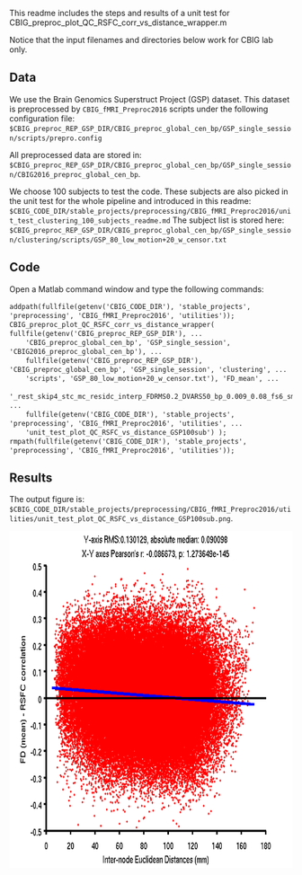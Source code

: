 This readme includes the steps and results of a unit test for CBIG_preproc_plot_QC_RSFC_corr_vs_distance_wrapper.m

Notice that the input filenames and directories below work for CBIG lab only.

## Data

We use the Brain Genomics Superstruct Project (GSP) dataset. This dataset is preprocessed by `CBIG_fMRI_Preproc2016` scripts under the following configuration file:
`$CBIG_preproc_REP_GSP_DIR/CBIG_preproc_global_cen_bp/GSP_single_session/scripts/prepro.config`

All preprocessed data are stored in:
`$CBIG_preproc_REP_GSP_DIR/CBIG_preproc_global_cen_bp/GSP_single_session/CBIG2016_preproc_global_cen_bp`.

We choose 100 subjects to test the code. These subjects are also picked in the unit test for the whole pipeline and introduced in this readme:
`$CBIG_CODE_DIR/stable_projects/preprocessing/CBIG_fMRI_Preproc2016/unit_test_clustering_100_subjects_readme.md`
The subject list is stored here:
`$CBIG_preproc_REP_GSP_DIR/CBIG_preproc_global_cen_bp/GSP_single_session/clustering/scripts/GSP_80_low_motion+20_w_censor.txt`

## Code

Open a Matlab command window and type the following commands:

```
addpath(fullfile(getenv('CBIG_CODE_DIR'), 'stable_projects', 'preprocessing', 'CBIG_fMRI_Preproc2016', 'utilities'));
CBIG_preproc_plot_QC_RSFC_corr_vs_distance_wrapper( fullfile(getenv('CBIG_preproc_REP_GSP_DIR'), ...
    'CBIG_preproc_global_cen_bp', 'GSP_single_session', 'CBIG2016_preproc_global_cen_bp'), ...
    fullfile(getenv('CBIG_preproc_REP_GSP_DIR'), 'CBIG_preproc_global_cen_bp', 'GSP_single_session', 'clustering', ...
    'scripts', 'GSP_80_low_motion+20_w_censor.txt'), 'FD_mean', ...
    '_rest_skip4_stc_mc_residc_interp_FDRMS0.2_DVARS50_bp_0.009_0.08_fs6_sm6_all2all', ...
    fullfile(getenv('CBIG_CODE_DIR'), 'stable_projects', 'preprocessing', 'CBIG_fMRI_Preproc2016', 'utilities', ...
    'unit_test_plot_QC_RSFC_vs_distance_GSP100sub') );
rmpath(fullfile(getenv('CBIG_CODE_DIR'), 'stable_projects', 'preprocessing', 'CBIG_fMRI_Preproc2016', 'utilities'));
```

## Results

The output figure is:
`$CBIG_CODE_DIR/stable_projects/preprocessing/CBIG_fMRI_Preproc2016/utilities/unit_test_plot_QC_RSFC_vs_distance_GSP100sub.png`.

<img src="unit_test_plot_QC_RSFC_vs_distance_GSP100sub.png" height="600" />
